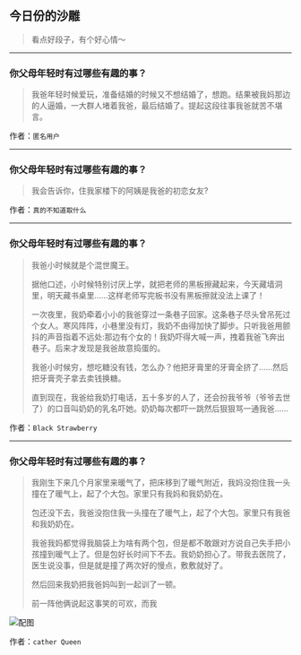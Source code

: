## 今日份的沙雕

> 看点好段子，有个好心情～


 
---

### 你父母年轻时有过哪些有趣的事？

> 我爸年轻时候爱玩，准备结婚的时候又不想结婚了，想跑。结果被我妈那边的人逼婚，一大群人堵着我爸，最后结婚了。提起这段往事我爸就苦不堪言。


作者：`匿名用户`

---

### 你父母年轻时有过哪些有趣的事？

> 我会告诉你，住我家楼下的阿姨是我爸的初恋女友?


作者：`真的不知道取什么`

---

### 你父母年轻时有过哪些有趣的事？

> 我爸小时候就是个混世魔王。
> 
> 据他口述，小时候特别讨厌上学，就把老师的黑板擦藏起来，今天藏墙洞里，明天藏书桌里……这样老师写完板书没有黑板擦就没法上课了！
> 
> 一次夜里，我奶牵着小小的我爸穿过一条巷子回家。这条巷子尽头曾吊死过个女人。寒风阵阵，小巷里没有灯，我奶不由得加快了脚步。只听我爸用颤抖的声音指着不远处:那边有个女的！我奶吓得大喊一声，拽着我爸飞奔出巷子。后来才发现是我爸故意捣蛋的。
> 
> 我爸小时候穷，想吃糖没有钱，怎么办？他把牙膏里的牙膏全挤了……然后把牙膏壳子拿去卖钱换糖。
> 
> 直到现在，我爸给我奶打电话，五十多岁的人了，还会扮我爷爷（爷爷去世了）的口音叫奶奶的乳名吓她。奶奶每次都吓一跳然后狠狠骂一通我爸……


作者：`Black Strawberry`

---

### 你父母年轻时有过哪些有趣的事？

> 我刚生下来几个月家里来暖气了，把床移到了暖气附近，我妈没抱住我一头撞在了暖气上，起了个大包。家里只有我妈和我奶奶在。
> 
> 包还没下去，我爸没抱住我一头撞在了暖气上，起了个大包。家里只有我爸和我奶奶在。
> 
> 我爸我妈都觉得我脑袋上为啥有两个包，但是都不敢跟对方说自己失手把小孩撞到暖气上了。但是包好长时间下不去。我奶奶担心了。带我去医院了，医生说没事，但是就是撞了两次好的慢点，敷敷就好了。
> 
> 然后回来我奶把我爸妈叫到一起训了一顿。
> 
> 前一阵他俩说起这事笑的可欢，而我



![配图](http://pic3.zhimg.com/70/v2-deae47566e2a5c6ec59eec8d807c9f52_b.jpg)


作者：`cather Queen`